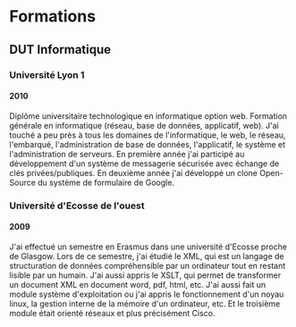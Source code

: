 # Formations

## DUT Informatique

### Université Lyon 1

#### 2010

Diplôme universitaire technologique en informatique option web. Formation générale en informatique (réseau, base de données, applicatif, web). J'ai touché a peu près à tous les domaines de l'informatique, le web, le réseau, l'embarqué, l'administration de base de données, l'applicatif, le système et l'administration de serveurs. En première année j'ai participé au développement d'un système de messagerie sécurisée avec échange de clés privées/publiques. En deuxième année j'ai développé un clone Open-Source du système de formulaire de Google.

### Université d'Ecosse de l'ouest

#### 2009

J'ai effectué un semestre en Erasmus dans une université d'Ecosse proche de Glasgow. Lors de ce semestre, j'ai étudié le XML, qui est un langage de structuration de données compréhensible par un ordinateur tout en restant lisible par un humain. J'ai aussi appris le XSLT, qui permet de transformer un document XML en document word, pdf, html, etc. J'ai aussi fait un module système d'exploitation ou j'ai appris le fonctionnement d'un noyau linux, la gestion interne de la mémoire d'un ordinateur, etc. Et le troisième module était orienté réseaux et plus précisément Cisco.
